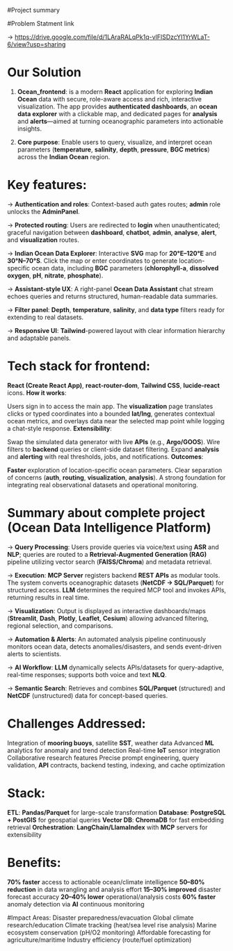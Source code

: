 #Project summary

#Problem Statment link 

-> https://drive.google.com/file/d/1LAraRALqPk1q-vIFlSDzcYI1YrWLaT-6/view?usp=sharing

# Our Solution 
1. **Ocean_frontend**: is a modern **React** application for exploring **Indian Ocean** data with secure, role-aware access and rich, interactive visualization. The app provides **authenticated dashboards**, an **ocean data explorer** with a clickable map, and dedicated pages for **analysis** and **alerts**—aimed at turning oceanographic parameters into actionable insights.

2. **Core purpose**: Enable users to query, visualize, and interpret ocean parameters (**temperature**, **salinity**, **depth**, **pressure**, **BGC metrics**) across the **Indian Ocean** region.

# Key features:

-> **Authentication and roles**: Context-based auth gates routes; **admin** role unlocks the **AdminPanel**.

-> **Protected routing**: Users are redirected to **login** when unauthenticated; graceful navigation between **dashboard**, **chatbot**, **admin**, **analyse**, **alert**, and **visualization** routes.

-> **Indian Ocean Data Explorer**: Interactive **SVG** map for **20°E–120°E** and **30°N–70°S**. Click the map or enter coordinates to generate location-specific ocean data, including **BGC** parameters (**chlorophyll-a**, **dissolved oxygen**, **pH**, **nitrate**, **phosphate**).

-> **Assistant-style UX**: A right-panel **Ocean Data Assistant** chat stream echoes queries and returns structured, human-readable data summaries.

-> **Filter panel**: **Depth**, **temperature**, **salinity**, and **data type** filters ready for extending to real datasets.

-> **Responsive UI**: **Tailwind**-powered layout with clear information hierarchy and adaptable panels.


# Tech stack for frontend:
**React (Create React App)**, **react-router-dom**, **Tailwind CSS**, **lucide-react** icons.
**How it works**:

Users sign in to access the main app. The **visualization** page translates clicks or typed coordinates into a bounded **lat/lng**, generates contextual ocean metrics, and overlays data near the selected map point while logging a chat-style response.
**Extensibility**:

Swap the simulated data generator with live **APIs** (e.g., **Argo/GOOS**).
Wire filters to **backend** queries or client-side dataset filtering.
Expand **analysis** and **alerting** with real thresholds, jobs, and notifications.
**Outcomes**:

**Faster** exploration of location-specific ocean parameters.
Clear separation of concerns (**auth**, **routing**, **visualization**, **analysis**).
A strong foundation for integrating real observational datasets and operational monitoring.



# Summary about complete project  (**Ocean Data Intelligence Platform**)

-> **Query Processing**: Users provide queries via voice/text using **ASR** and **NLP**; queries are routed to a **Retrieval-Augmented Generation (RAG)** pipeline utilizing vector search (**FAISS/Chroma**) and metadata retrieval.

-> **Execution**: **MCP Server** registers backend **REST APIs** as modular tools. The system converts oceanographic datasets (**NetCDF → SQL/Parquet**) for structured access. **LLM** determines the required MCP tool and invokes APIs, returning results in real time.

-> **Visualization**: Output is displayed as interactive dashboards/maps (**Streamlit**, **Dash**, **Plotly**, **Leaflet**, **Cesium**) allowing advanced filtering, regional selection, and comparisons.

-> **Automation & Alerts**: An automated analysis pipeline continuously monitors ocean data, detects anomalies/disasters, and sends event-driven alerts to scientists.

-> **AI Workflow**: **LLM** dynamically selects APIs/datasets for query-adaptive, real-time responses; supports both voice and text **NLQ**.

-> **Semantic Search**: Retrieves and combines **SQL/Parquet** (structured) and **NetCDF** (unstructured) data for concept-based queries.

# Challenges Addressed:
Integration of **mooring buoys**, satellite **SST**, weather data
Advanced **ML** analytics for anomaly and trend detection
Real-time **IoT** sensor integration
Collaborative research features
Precise prompt engineering, query validation, **API** contracts, backend testing, indexing, and cache optimization

# Stack:
**ETL**: **Pandas/Parquet** for large-scale transformation
**Database**: **PostgreSQL + PostGIS** for geospatial queries
**Vector DB**: **ChromaDB** for fast embedding retrieval
**Orchestration**: **LangChain/LlamaIndex** with **MCP** servers for extensibility

# Benefits:
**70% faster** access to actionable ocean/climate intelligence
**50–80% reduction** in data wrangling and analysis effort
**15–30% improved** disaster forecast accuracy
**20–40% lower** operational/analysis costs
**60% faster** anomaly detection via **AI** continuous monitoring

#Impact Areas:
Disaster preparedness/evacuation
Global climate research/education
Climate tracking (heat/sea level rise analysis)
Marine ecosystem conservation (pH/O2 monitoring)
Affordable forecasting for agriculture/maritime
Industry efficiency (route/fuel optimization) 